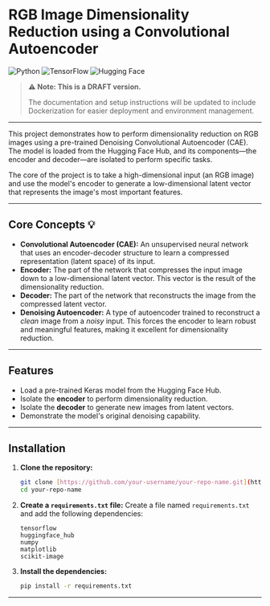 # RGB Image Dimensionality Reduction using a Convolutional Autoencoder

![Python](https://img.shields.io/badge/python-3.8+-blue.svg)
![TensorFlow](https://img.shields.io/badge/TensorFlow-2.x-orange.svg)
![Hugging Face](https://img.shields.io/badge/%F0%9F%A4%97%20Hugging%20Face-Hub-yellow.svg)

> **⚠️ Note: This is a DRAFT version.**
>
> The documentation and setup instructions will be updated to include Dockerization for easier deployment and environment management.

---

This project demonstrates how to perform dimensionality reduction on RGB images using a pre-trained Denoising Convolutional Autoencoder (CAE). The model is loaded from the Hugging Face Hub, and its components—the encoder and decoder—are isolated to perform specific tasks.

The core of the project is to take a high-dimensional input (an RGB image) and use the model's encoder to generate a low-dimensional latent vector that represents the image's most important features.

---

##  Core Concepts 💡

-   **Convolutional Autoencoder (CAE):** An unsupervised neural network that uses an encoder-decoder structure to learn a compressed representation (latent space) of its input.
-   **Encoder:** The part of the network that compresses the input image down to a low-dimensional latent vector. This vector is the result of the dimensionality reduction.
-   **Decoder:** The part of the network that reconstructs the image from the compressed latent vector.
-   **Denoising Autoencoder:** A type of autoencoder trained to reconstruct a *clean* image from a *noisy* input. This forces the encoder to learn robust and meaningful features, making it excellent for dimensionality reduction.



---

##  Features

-   Load a pre-trained Keras model from the Hugging Face Hub.
-   Isolate the **encoder** to perform dimensionality reduction.
-   Isolate the **decoder** to generate new images from latent vectors.
-   Demonstrate the model's original denoising capability.

---

##  Installation

1.  **Clone the repository:**
    ```bash
    git clone [https://github.com/your-username/your-repo-name.git](https://github.com/your-username/your-repo-name.git)
    cd your-repo-name
    ```

2.  **Create a `requirements.txt` file:**
    Create a file named `requirements.txt` and add the following dependencies:
    ```
    tensorflow
    huggingface_hub
    numpy
    matplotlib
    scikit-image
    ```

3.  **Install the dependencies:**
    ```bash
    pip install -r requirements.txt
    ```

---